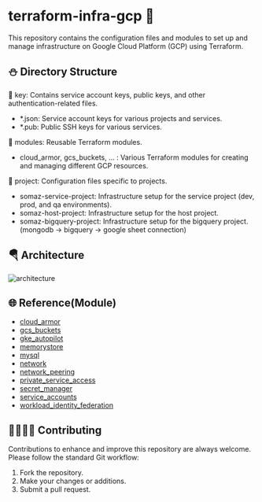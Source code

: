 # terraform-infra-gcp 🚀
This repository contains the configuration files and modules to set up and manage infrastructure on Google Cloud Platform (GCP) using Terraform.

## ⛄ Directory Structure 
📁 key: Contains service account keys, public keys, and other authentication-related files.
- *.json: Service account keys for various projects and services.
- *.pub: Public SSH keys for various services.

📁 modules: Reusable Terraform modules.
- cloud_armor, gcs_buckets, ... : Various Terraform modules for creating and managing different GCP resources.

📁 project: Configuration files specific to projects.
- somaz-service-project: Infrastructure setup for the service project (dev, prod, and qa environments).
- somaz-host-project: Infrastructure setup for the host project.
- somaz-bigquery-project: Infrastructure setup for the bigquery project. (mongodb -> bigquery -> google sheet connection)

## 🪂 Architecture
![architecture](https://github.com/somaz94/pulumi-study/assets/112675579/8fcc8a17-6213-40fc-8d1d-4b567313b21e)

## 🌐 Reference(Module)
- [cloud_armor](https://github.com/GoogleCloudPlatform/terraform-google-cloud-armor)
- [gcs_buckets](https://github.com/terraform-google-modules/terraform-google-cloud-storage)
- [gke_autopilot](https://github.com/terraform-google-modules/terraform-google-kubernetes-engine/tree/master/modules/beta-autopilot-public-cluster)
- [memorystore](https://github.com/terraform-google-modules/terraform-google-memorystore)
- [mysql](https://github.com/terraform-google-modules/terraform-google-sql-db/tree/master/modules/mysql)
- [network](https://github.com/terraform-google-modules/terraform-google-network)
- [network_peering](https://github.com/terraform-google-modules/terraform-google-network/tree/master/modules/network-peering)
- [private_service_access](https://github.com/terraform-google-modules/terraform-google-sql-db/tree/master/modules/private_service_access)
- [secret_manager](https://github.com/GoogleCloudPlatform/terraform-google-secret-manager)
- [service_accounts](https://github.com/terraform-google-modules/terraform-google-service-accounts)
- [workload_identity_federation](https://github.com/mscribellito/terraform-google-workload-identity-federation)

## 👨‍👩‍👦‍👧 Contributing
Contributions to enhance and improve this repository are always welcome. Please follow the standard Git workflow:

1. Fork the repository.
2. Make your changes or additions.
3. Submit a pull request.
